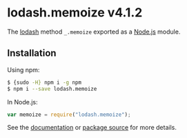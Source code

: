 # lodash.memoize v4.1.2

The [lodash](https://lodash.com/) method `_.memoize` exported as a
[Node.js](https://nodejs.org/) module.

## Installation

Using npm:

```bash
$ {sudo -H} npm i -g npm
$ npm i --save lodash.memoize
```

In Node.js:

```js
var memoize = require("lodash.memoize");
```

See the [documentation](https://lodash.com/docs#memoize) or
[package source](https://github.com/lodash/lodash/blob/4.1.2-npm-packages/lodash.memoize)
for more details.
